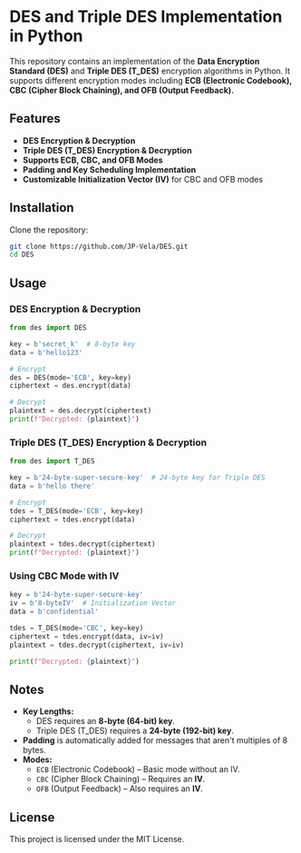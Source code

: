 # DES and Triple DES Implementation in Python

This repository contains an implementation of the **Data Encryption Standard (DES)** and **Triple DES (T_DES)** encryption algorithms in Python. It supports different encryption modes including **ECB (Electronic Codebook), CBC (Cipher Block Chaining), and OFB (Output Feedback).**

## Features
- **DES Encryption & Decryption**
- **Triple DES (T_DES) Encryption & Decryption**
- **Supports ECB, CBC, and OFB Modes**
- **Padding and Key Scheduling Implementation**
- **Customizable Initialization Vector (IV)** for CBC and OFB modes

## Installation
Clone the repository:
```bash
git clone https://github.com/JP-Vela/DES.git
cd DES
```

## Usage

### DES Encryption & Decryption
```python
from des import DES

key = b'secret_k'  # 8-byte key
data = b'hello123'

# Encrypt
des = DES(mode='ECB', key=key)
ciphertext = des.encrypt(data)

# Decrypt
plaintext = des.decrypt(ciphertext)
print(f"Decrypted: {plaintext}")
```

### Triple DES (T_DES) Encryption & Decryption
```python
from des import T_DES

key = b'24-byte-super-secure-key'  # 24-byte key for Triple DES
data = b'hello there'

# Encrypt
tdes = T_DES(mode='ECB', key=key)
ciphertext = tdes.encrypt(data)

# Decrypt
plaintext = tdes.decrypt(ciphertext)
print(f"Decrypted: {plaintext}")
```

### Using CBC Mode with IV
```python
key = b'24-byte-super-secure-key'
iv = b'8-byteIV'  # Initialization Vector
data = b'confidential'

tdes = T_DES(mode='CBC', key=key)
ciphertext = tdes.encrypt(data, iv=iv)
plaintext = tdes.decrypt(ciphertext, iv=iv)

print(f"Decrypted: {plaintext}")
```

## Notes
- **Key Lengths:**
  - DES requires an **8-byte (64-bit) key**.
  - Triple DES (T_DES) requires a **24-byte (192-bit) key**.
- **Padding** is automatically added for messages that aren't multiples of 8 bytes.
- **Modes:**
  - `ECB` (Electronic Codebook) – Basic mode without an IV.
  - `CBC` (Cipher Block Chaining) – Requires an **IV**.
  - `OFB` (Output Feedback) – Also requires an **IV**.

## License
This project is licensed under the MIT License.
